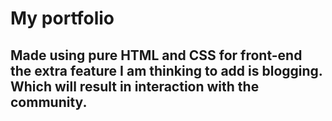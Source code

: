 # My portfolio
## Made using pure HTML and CSS for front-end the extra feature I am thinking to add is blogging. Which will result in interaction with the community.
